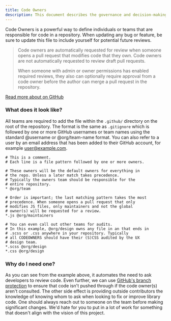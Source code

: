 ```yaml
---
title: Code Owners
description: This document describes the governance and decision-making process for the @theholocron organization.
---
```


Code Owners is a powerful way to define individuals or teams that are responsible for code in a repository. When updating any bug or feature, be sure to update this file to include yourself for potential future reviews.

> Code owners are automatically requested for review when someone opens a pull request that modifies code that they own. Code owners are not automatically requested to review draft pull requests.
>
> When someone with admin or owner permissions has enabled required reviews, they also can optionally require approval from a code owner before the author can merge a pull request in the repository.

[Read more about on GitHub](https://help.github.com/en/articles/about-code-owners)

### What does it look like?

All teams are required to add the file within the `.github/` directory on the root of the repository.  The format is the same as `.gitignore` which is followed by one or more GitHub usernames or team names using the standard @username or @org/team-name format. You can also refer to a user by an email address that has been added to their GitHub account, for example user@example.com.

```
# This is a comment.
# Each line is a file pattern followed by one or more owners.

# These owners will be the default owners for everything in
# the repo. Unless a later match takes precedence.
# Typically the owners team should be responsible for the
# entire repository.
* @org/team

# Order is important; the last matching pattern takes the most
# precedence. When someone opens a pull request that only
# modifies JS files, only maintainers and not the global
# owner(s) will be requested for a review.
*.js @org/maintainers

# You can even call out other teams for audits.
# In this example, @org/design owns any file in an that ends in
# .scss or .css anywhere in your repository. Typically
# all CODEOWNERS should have their (S)CSS audited by the UX
# design team.
*.scss @org/design
*.css @org/design
```

### Why do I need one?

As you can see from the example above, it automates the need to ask developers to review code.  Even further, we can use [GitHub's branch protection](https://help.github.com/en/articles/configuring-protected-branches) to ensure that code isn't pushed through if the code owner(s) aren't consulted. The other side effect is providing outside contributors the knowledge of knowing whom to ask when looking to fix or improve library code.  One should always reach out to someone on the team before making significant changes. We'd hate for you to put in a lot of work for something that doesn't align with the vision of this project.


